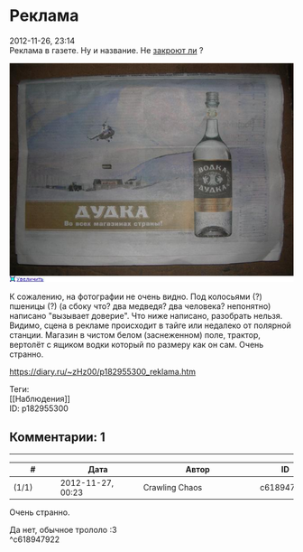 Реклама
=======

  
2012-11-26, 23:14  
 Реклама в газете. Ну и название. Не  [закроют ли](http://lifenews.ru/news/105997)  ?   
   
   [![](pics/bc2c0225c841t.jpg)](http://radikal.ru/F/s53.radikal.ru/i139/1211/43/bc2c0225c841.jpg.html)     
   
 К сожалению, на фотографии не очень видно. Под колосьями (?) пшеницы (?) (а сбоку что? два медведя? два человека? непонятно) написано "вызывает доверие". Что ниже написано, разобрать нельзя. Видимо, сцена в рекламе происходит в тайге или недалеко от полярной станции. Магазин в чистом белом (заснеженном) поле, трактор, вертолёт с ящиком водки который по размеру как он сам. Очень странно.   
  
<https://diary.ru/~zHz00/p182955300_reklama.htm>  
  
Теги:  
[[Наблюдения]]  
ID: p182955300  


Комментарии: 1
--------------

  


---



|         #         |              Дата              |                     Автор                     |           ID           |
| --- | --- | --- | --- |
| (1/1) | 2012-11-27, 00:23 | Crawling Chaos | c618947922 |

  
  Очень странно.    
   
 Да нет, обычное трололо :3   
 ^c618947922